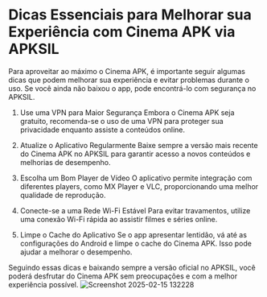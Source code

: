 # Dicas Essenciais para Melhorar sua Experiência com Cinema APK via APKSIL

Para aproveitar ao máximo o Cinema APK, é importante seguir algumas dicas que podem melhorar sua experiência e evitar problemas durante o uso. Se você ainda não baixou o app, pode encontrá-lo com segurança no APKSIL.

1. Use uma VPN para Maior Segurança
Embora o Cinema APK seja gratuito, recomenda-se o uso de uma VPN para proteger sua privacidade enquanto assiste a conteúdos online.

2. Atualize o Aplicativo Regularmente
Baixe sempre a versão mais recente do Cinema APK no APKSIL para garantir acesso a novos conteúdos e melhorias de desempenho.

3. Escolha um Bom Player de Vídeo
O aplicativo permite integração com diferentes players, como MX Player e VLC, proporcionando uma melhor qualidade de reprodução.

4. Conecte-se a uma Rede Wi-Fi Estável
Para evitar travamentos, utilize uma conexão Wi-Fi rápida ao assistir filmes e séries online.

5. Limpe o Cache do Aplicativo
Se o app apresentar lentidão, vá até as configurações do Android e limpe o cache do Cinema APK. Isso pode ajudar a melhorar o desempenho.

Seguindo essas dicas e baixando sempre a versão oficial no APKSIL, você poderá desfrutar do Cinema APK sem preocupações e com a melhor experiência possível.
![Screenshot 2025-02-15 132228](https://github.com/user-attachments/assets/0f0ca671-0c14-4488-a07e-1fbe315f69a3)

